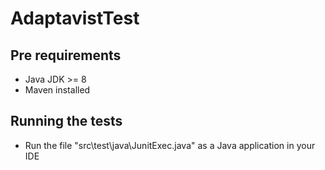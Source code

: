 # AdaptavistTest

## Pre requirements

* Java JDK >= 8
* Maven installed

## Running the tests

* Run the file "src\test\java\JunitExec.java" as a Java application in your IDE
